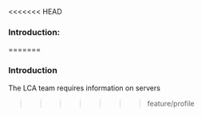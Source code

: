 <<<<<<< HEAD
### Introduction:
=======
### Introduction
The LCA team requires information on servers
>>>>>>> feature/profile
